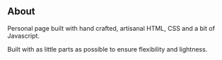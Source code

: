 ## About

Personal page built with hand crafted, artisanal HTML, CSS and a bit of Javascript.

Built with as little parts as possible to ensure flexibility and lightness.